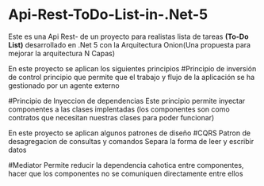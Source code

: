 # Api-Rest-ToDo-List-in-.Net-5
Este es una Api Rest- de un proyecto para realistas lista de tareas <strong>(To-Do List)</strong>
desarrollado en .Net 5 con la Arquitectura Onion(Una propuesta para mejorar la arquitectura N Capas)

En este proyecto se aplican los siguientes principios
#Principio de inversión de control
principio que permite que el trabajo y flujo de la aplicación se ha gestionado por un agente externo

#Principio de Inyeccion de dependencias
Este principio permite inyectar componentes a las clases implentadas (los componentes son como contratos que necesitan nuestras clases para poder funcionar)


En este proyecto se aplican algunos patrones de diseño
#CQRS Patron de desagregacion de consultas y comandos
Separa la forma de leer y escribir datos

#Mediator
Permite reducir la dependencia cahotica entre componentes, hacer que los componentes no se comuniquen directamente entre ellos 
